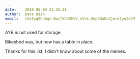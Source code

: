 ```yaml
---
date:    2010-05-03 21:25:21
author:  Dave Dash
email:   CXoIpq8hnGqe.BwcTXhYGMEV_nVvk.0mp6QADuZjm+olynIe7M
---
```


AYB is not used for storage.

Bikeshed was, but now has a table in place.

Thanks for this list, I didn't know about some of the memes.
